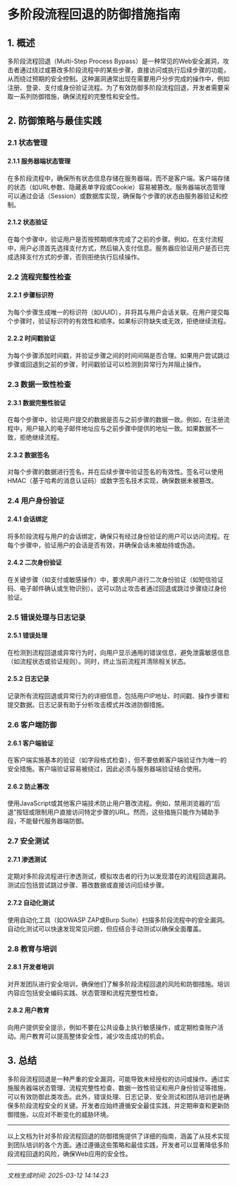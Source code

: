 # 多阶段流程回退的防御措施指南

## 1. 概述

多阶段流程回退（Multi-Step Process Bypass）是一种常见的Web安全漏洞，攻击者通过绕过或篡改多阶段流程中的某些步骤，直接访问或执行后续步骤的功能，从而绕过预期的安全控制。这种漏洞通常出现在需要用户分步完成的操作中，例如注册、登录、支付或身份验证流程。为了有效防御多阶段流程回退，开发者需要采取一系列防御措施，确保流程的完整性和安全性。

## 2. 防御策略与最佳实践

### 2.1 状态管理

#### 2.1.1 服务器端状态管理
在多阶段流程中，确保所有状态信息存储在服务器端，而不是客户端。客户端存储的状态（如URL参数、隐藏表单字段或Cookie）容易被篡改。服务器端状态管理可以通过会话（Session）或数据库实现，确保每个步骤的状态由服务器验证和控制。

#### 2.1.2 状态验证
在每个步骤中，验证用户是否按预期顺序完成了之前的步骤。例如，在支付流程中，用户必须首先选择支付方式，然后输入支付信息。服务器应验证用户是否已完成选择支付方式的步骤，否则拒绝执行后续操作。

### 2.2 流程完整性检查

#### 2.2.1 步骤标识符
为每个步骤生成唯一的标识符（如UUID），并将其与用户会话关联。在用户提交每个步骤时，验证标识符的有效性和顺序。如果标识符缺失或无效，拒绝继续流程。

#### 2.2.2 时间戳验证
为每个步骤添加时间戳，并验证步骤之间的时间间隔是否合理。如果用户尝试跳过步骤或回退到之前的步骤，时间戳验证可以检测到异常行为并阻止操作。

### 2.3 数据一致性检查

#### 2.3.1 数据完整性验证
在每个步骤中，验证用户提交的数据是否与之前步骤的数据一致。例如，在注册流程中，用户输入的电子邮件地址应与之前步骤中提供的地址一致。如果数据不一致，拒绝继续流程。

#### 2.3.2 数据签名
对每个步骤的数据进行签名，并在后续步骤中验证签名的有效性。签名可以使用HMAC（基于哈希的消息认证码）或数字签名技术实现，确保数据未被篡改。

### 2.4 用户身份验证

#### 2.4.1 会话绑定
将多阶段流程与用户的会话绑定，确保只有经过身份验证的用户可以访问流程。在每个步骤中，验证用户的会话是否有效，并确保会话未被劫持或伪造。

#### 2.4.2 二次身份验证
在关键步骤（如支付或敏感操作）中，要求用户进行二次身份验证（如短信验证码、电子邮件确认或生物识别）。这可以防止攻击者通过回退或跳过步骤绕过身份验证。

### 2.5 错误处理与日志记录

#### 2.5.1 错误处理
在检测到流程回退或异常行为时，向用户显示通用的错误信息，避免泄露敏感信息（如流程状态或验证规则）。同时，终止当前流程并清除相关状态。

#### 2.5.2 日志记录
记录所有流程回退或异常行为的详细信息，包括用户IP地址、时间戳、操作步骤和提交数据。日志记录有助于分析攻击模式并改进防御措施。

### 2.6 客户端防御

#### 2.6.1 客户端验证
在客户端实施基本的验证（如字段格式检查），但不要依赖客户端验证作为唯一的安全措施。客户端验证容易被绕过，因此必须与服务器端验证结合使用。

#### 2.6.2 防止篡改
使用JavaScript或其他客户端技术防止用户篡改流程。例如，禁用浏览器的“后退”按钮或限制用户直接访问特定步骤的URL。然而，这些措施只能作为辅助手段，不能替代服务器端防御。

### 2.7 安全测试

#### 2.7.1 渗透测试
定期对多阶段流程进行渗透测试，模拟攻击者的行为以发现潜在的流程回退漏洞。测试应包括尝试跳过步骤、篡改数据或直接访问后续步骤。

#### 2.7.2 自动化测试
使用自动化工具（如OWASP ZAP或Burp Suite）扫描多阶段流程中的安全漏洞。自动化测试可以快速发现常见问题，但应结合手动测试以确保全面覆盖。

### 2.8 教育与培训

#### 2.8.1 开发者培训
对开发团队进行安全培训，确保他们了解多阶段流程回退的风险和防御措施。培训内容应包括安全编码实践、状态管理和流程完整性检查。

#### 2.8.2 用户教育
向用户提供安全提示，例如不要在公共设备上执行敏感操作，或定期检查账户活动。用户教育可以提高整体安全性，减少攻击成功的机会。

## 3. 总结

多阶段流程回退是一种严重的安全漏洞，可能导致未经授权的访问或操作。通过实施服务器端状态管理、流程完整性检查、数据一致性验证和用户身份验证等措施，可以有效防御此类攻击。此外，错误处理、日志记录、安全测试和团队培训也是确保多阶段流程安全的关键。开发者应始终遵循安全最佳实践，并定期审查和更新防御措施，以应对不断变化的威胁环境。

---

以上文档为针对多阶段流程回退的防御措施提供了详细的指南，涵盖了从技术实现到团队培训的各个方面。通过遵循这些策略和最佳实践，开发者可以显著降低多阶段流程回退的风险，确保Web应用的安全性。

---

*文档生成时间: 2025-03-12 14:14:23*
